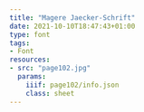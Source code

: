 ```yaml
---
title: "Magere Jaecker-Schrift"
date: 2021-10-10T18:47:43+01:00
type: font
tags:
- Font
resources:
- src: "page102.jpg"
  params:
    iiif: page102/info.json
    class: sheet
---
```

